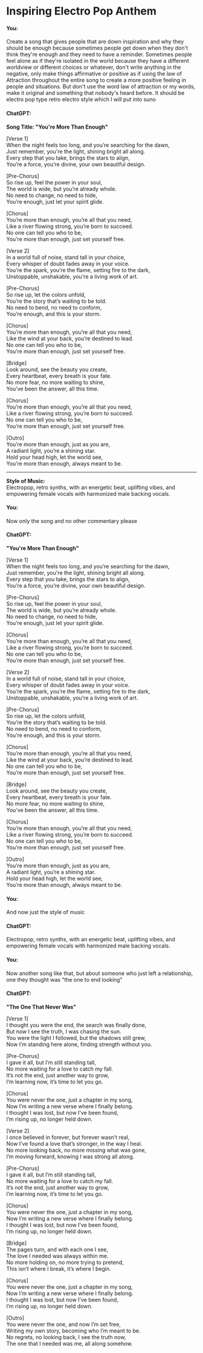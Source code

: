# Inspiring Electro Pop Anthem

#### You:
Create a song that gives people that are down inspiration and why they should be enough because sometimes people get down when they don't think they're enough and they need to have a reminder. Sometimes people feel alone as if they're isolated in the world because they have a different worldview or different choices or whatever, don't write anything in the negative, only make things affirmative or positive as if using the law of Attraction throughout the entire song to create a more positive feeling in people and situations. But don't use the word law of attraction or my words, make it original and something that nobody's heard before. It should be electro pop type retro electro style which I will put into suno

#### ChatGPT:
**Song Title: "You're More Than Enough"**

\[Verse 1]\
When the night feels too long, and you’re searching for the dawn,\
Just remember, you're the light, shining bright all along.\
Every step that you take, brings the stars to align,\
You’re a force, you’re divine, your own beautiful design.

\[Pre-Chorus]\
So rise up, feel the power in your soul,\
The world is wide, but you’re already whole.\
No need to change, no need to hide,\
You’re enough, just let your spirit glide.

\[Chorus]\
You’re more than enough, you’re all that you need,\
Like a river flowing strong, you’re born to succeed.\
No one can tell you who to be,\
You’re more than enough, just set yourself free.

\[Verse 2]\
In a world full of noise, stand tall in your choice,\
Every whisper of doubt fades away in your voice.\
You’re the spark, you’re the flame, setting fire to the dark,\
Unstoppable, unshakable, you're a living work of art.

\[Pre-Chorus]\
So rise up, let the colors unfold,\
You’re the story that’s waiting to be told.\
No need to bend, no need to conform,\
You’re enough, and this is your storm.

\[Chorus]\
You’re more than enough, you’re all that you need,\
Like the wind at your back, you’re destined to lead.\
No one can tell you who to be,\
You’re more than enough, just set yourself free.

\[Bridge]\
Look around, see the beauty you create,\
Every heartbeat, every breath is your fate.\
No more fear, no more waiting to shine,\
You’ve been the answer, all this time.

\[Chorus]\
You’re more than enough, you’re all that you need,\
Like a river flowing strong, you’re born to succeed.\
No one can tell you who to be,\
You’re more than enough, just set yourself free.

\[Outro]\
You’re more than enough, just as you are,\
A radiant light, you’re a shining star.\
Hold your head high, let the world see,\
You’re more than enough, always meant to be.

---

**Style of Music:**\
Electropop, retro synths, with an energetic beat, uplifting vibes, and empowering female vocals with harmonized male backing vocals.


#### You:
Now only the song and no other commentary please

#### ChatGPT:
**"You're More Than Enough"**

\[Verse 1]\
When the night feels too long, and you’re searching for the dawn,\
Just remember, you're the light, shining bright all along.\
Every step that you take, brings the stars to align,\
You’re a force, you’re divine, your own beautiful design.

\[Pre-Chorus]\
So rise up, feel the power in your soul,\
The world is wide, but you’re already whole.\
No need to change, no need to hide,\
You’re enough, just let your spirit glide.

\[Chorus]\
You’re more than enough, you’re all that you need,\
Like a river flowing strong, you’re born to succeed.\
No one can tell you who to be,\
You’re more than enough, just set yourself free.

\[Verse 2]\
In a world full of noise, stand tall in your choice,\
Every whisper of doubt fades away in your voice.\
You’re the spark, you’re the flame, setting fire to the dark,\
Unstoppable, unshakable, you're a living work of art.

\[Pre-Chorus]\
So rise up, let the colors unfold,\
You’re the story that’s waiting to be told.\
No need to bend, no need to conform,\
You’re enough, and this is your storm.

\[Chorus]\
You’re more than enough, you’re all that you need,\
Like the wind at your back, you’re destined to lead.\
No one can tell you who to be,\
You’re more than enough, just set yourself free.

\[Bridge]\
Look around, see the beauty you create,\
Every heartbeat, every breath is your fate.\
No more fear, no more waiting to shine,\
You’ve been the answer, all this time.

\[Chorus]\
You’re more than enough, you’re all that you need,\
Like a river flowing strong, you’re born to succeed.\
No one can tell you who to be,\
You’re more than enough, just set yourself free.

\[Outro]\
You’re more than enough, just as you are,\
A radiant light, you’re a shining star.\
Hold your head high, let the world see,\
You’re more than enough, always meant to be.


#### You:
And now just the style of music

#### ChatGPT:
Electropop, retro synths, with an energetic beat, uplifting vibes, and empowering female vocals with harmonized male backing vocals.


#### You:
Now another song like that, but about someone who just left a relationship, one they thought was "the one to end looking" 

#### ChatGPT:
**"The One That Never Was"**

\[Verse 1]\
I thought you were the end, the search was finally done,\
But now I see the truth, I was chasing the sun.\
You were the light I followed, but the shadows still grew,\
Now I’m standing here alone, finding strength without you.

\[Pre-Chorus]\
I gave it all, but I’m still standing tall,\
No more waiting for a love to catch my fall.\
It’s not the end, just another way to grow,\
I’m learning now, it’s time to let you go.

\[Chorus]\
You were never the one, just a chapter in my song,\
Now I’m writing a new verse where I finally belong.\
I thought I was lost, but now I’ve been found,\
I’m rising up, no longer held down.

\[Verse 2]\
I once believed in forever, but forever wasn’t real,\
Now I’ve found a love that’s stronger, in the way I heal.\
No more looking back, no more missing what was gone,\
I’m moving forward, knowing I was strong all along.

\[Pre-Chorus]\
I gave it all, but I’m still standing tall,\
No more waiting for a love to catch my fall.\
It’s not the end, just another way to grow,\
I’m learning now, it’s time to let you go.

\[Chorus]\
You were never the one, just a chapter in my song,\
Now I’m writing a new verse where I finally belong.\
I thought I was lost, but now I’ve been found,\
I’m rising up, no longer held down.

\[Bridge]\
The pages turn, and with each one I see,\
The love I needed was always within me.\
No more holding on, no more trying to pretend,\
This isn’t where I break, it’s where I begin.

\[Chorus]\
You were never the one, just a chapter in my song,\
Now I’m writing a new verse where I finally belong.\
I thought I was lost, but now I’ve been found,\
I’m rising up, no longer held down.

\[Outro]\
You were never the one, and now I’m set free,\
Writing my own story, becoming who I’m meant to be.\
No regrets, no looking back, I see the truth now,\
The one that I needed was me, all along somehow.
